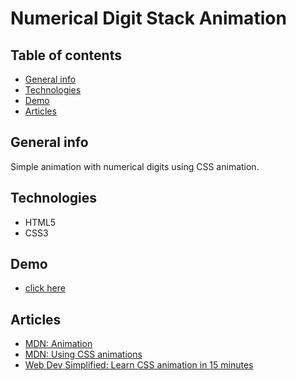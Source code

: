 # Numerical Digit Stack Animation

## Table of contents
* [General info](#general-info)
* [Technologies](#technologies)
* [Demo](#demo)
* [Articles](#articles)

## General info

Simple animation with numerical digits using CSS animation.

## Technologies

* HTML5
* CSS3

## Demo

- [click here](https://mikulew.github.io/css-numerical-digit-stack-animation/)

## Articles

- [MDN: Animation](https://developer.mozilla.org/en-US/docs/Web/CSS/animation)
- [MDN: Using CSS animations](https://developer.mozilla.org/en-US/docs/Web/CSS/CSS_Animations/Using_CSS_animations)
- [Web Dev Simplified: Learn CSS animation in 15 minutes](https://www.youtube.com/watch?v=YszONjKpgg4)